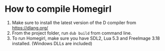 How to compile Homegirl
=======================

 1. Make sure to install the latest version of the D compiler from https://dlang.org/
 2. From the project folder, run `dub build` from command line.
 3. To run Homegirl, make sure you have SDL2, Lua 5.3 and FreeImage 3.18 installed. (Windows DLLs are included)

